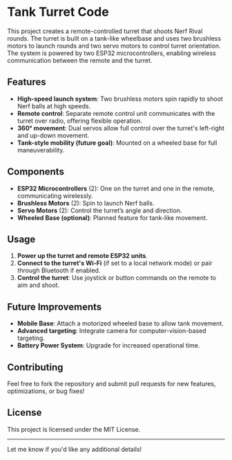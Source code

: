 # Tank Turret Code

This project creates a remote-controlled turret that shoots Nerf Rival rounds. The turret is built on a tank-like wheelbase and uses two brushless motors to launch rounds and two servo motors to control turret orientation. The system is powered by two ESP32 microcontrollers, enabling wireless communication between the remote and the turret.

## Features

- **High-speed launch system**: Two brushless motors spin rapidly to shoot Nerf balls at high speeds.
- **Remote control**: Separate remote control unit communicates with the turret over radio, offering flexible operation.
- **360° movement**: Dual servos allow full control over the turret's left-right and up-down movement.
- **Tank-style mobility (future goal)**: Mounted on a wheeled base for full maneuverability.

## Components

- **ESP32 Microcontrollers** (2): One on the turret and one in the remote, communicating wirelessly.
- **Brushless Motors** (2): Spin to launch Nerf balls.
- **Servo Motors** (2): Control the turret’s angle and direction.
- **Wheeled Base (optional)**: Planned feature for tank-like movement.

## Usage

1. **Power up the turret and remote ESP32 units**.
2. **Connect to the turret's Wi-Fi** (if set to a local network mode) or pair through Bluetooth if enabled.
3. **Control the turret**: Use joystick or button commands on the remote to aim and shoot.

## Future Improvements

- **Mobile Base**: Attach a motorized wheeled base to allow tank movement.
- **Advanced targeting**: Integrate camera for computer-vision-based targeting.
- **Battery Power System**: Upgrade for increased operational time.

## Contributing

Feel free to fork the repository and submit pull requests for new features, optimizations, or bug fixes!

## License

This project is licensed under the MIT License.

---

Let me know if you'd like any additional details!
